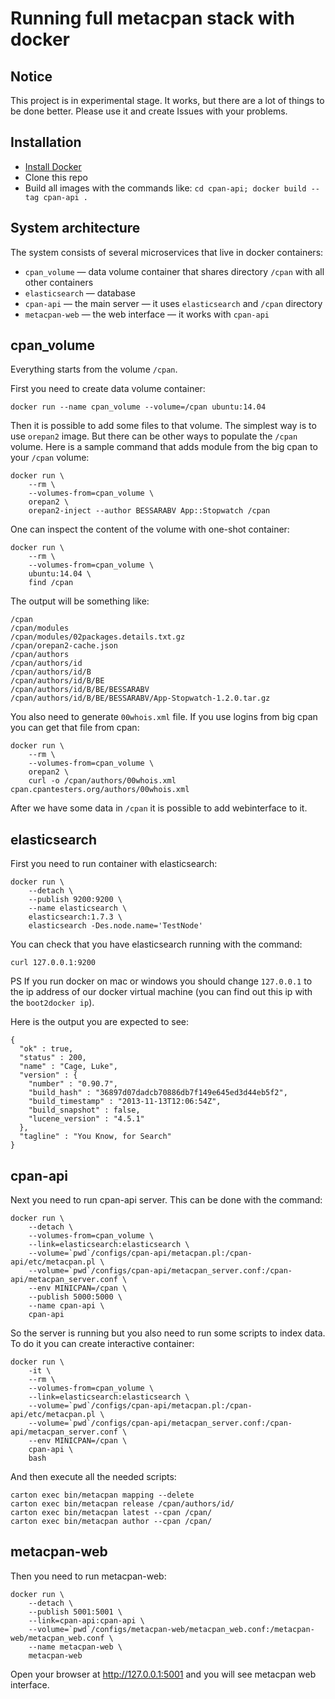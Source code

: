 # Running full metacpan stack with docker

## Notice

This project is in experimental stage. It works, but there are a lot of things
to be done better. Please use it and create Issues with your problems.

## Installation

 * [Install Docker](https://docs.docker.com/installation/)
 * Clone this repo
 * Build all images with the commands like:
   `cd cpan-api; docker build --tag cpan-api .`

## System architecture

The system consists of several microservices that live in docker containers:

 * `cpan_volume` — data volume container that shares directory `/cpan` with
   all other containers
 * `elasticsearch` — database
 * `cpan-api` — the main server — it uses `elasticsearch` and `/cpan`
    directory
 * `metacpan-web` — the web interface — it works with `cpan-api`

## cpan_volume

Everything starts from the volume `/cpan`.

First you need to create data volume container:

    docker run --name cpan_volume --volume=/cpan ubuntu:14.04

Then it is possible to add some files to that volume. The simplest way is to
use `orepan2` image. But there can be other ways to populate the `/cpan`
volume. Here is a sample command that adds module from the big cpan to your
`/cpan` volume:

    docker run \
        --rm \
        --volumes-from=cpan_volume \
        orepan2 \
        orepan2-inject --author BESSARABV App::Stopwatch /cpan

One can inspect the content of the volume with one-shot container:

    docker run \
        --rm \
        --volumes-from=cpan_volume \
        ubuntu:14.04 \
        find /cpan

The output will be something like:

    /cpan
    /cpan/modules
    /cpan/modules/02packages.details.txt.gz
    /cpan/orepan2-cache.json
    /cpan/authors
    /cpan/authors/id
    /cpan/authors/id/B
    /cpan/authors/id/B/BE
    /cpan/authors/id/B/BE/BESSARABV
    /cpan/authors/id/B/BE/BESSARABV/App-Stopwatch-1.2.0.tar.gz

You also need to generate `00whois.xml` file. If you use logins from big cpan
you can get that file from cpan:

    docker run \
        --rm \
        --volumes-from=cpan_volume \
        orepan2 \
        curl -o /cpan/authors/00whois.xml cpan.cpantesters.org/authors/00whois.xml

After we have some data in `/cpan` it is possible to add webinterface to it.

## elasticsearch

First you need to run container with elasticsearch:

    docker run \
        --detach \
        --publish 9200:9200 \
        --name elasticsearch \
        elasticsearch:1.7.3 \
        elasticsearch -Des.node.name='TestNode'

You can check that you have elasticsearch running with the command:

    curl 127.0.0.1:9200

PS If you run docker on mac or windows you should change `127.0.0.1` to the ip
address of our docker virtual machine (you can find out this ip with the
`boot2docker ip`).

Here is the output you are expected to see:

    {
      "ok" : true,
      "status" : 200,
      "name" : "Cage, Luke",
      "version" : {
        "number" : "0.90.7",
        "build_hash" : "36897d07dadcb70886db7f149e645ed3d44eb5f2",
        "build_timestamp" : "2013-11-13T12:06:54Z",
        "build_snapshot" : false,
        "lucene_version" : "4.5.1"
      },
      "tagline" : "You Know, for Search"
    }

## cpan-api

Next you need to run cpan-api server. This can be done with the command:

    docker run \
        --detach \
        --volumes-from=cpan_volume \
        --link=elasticsearch:elasticsearch \
        --volume=`pwd`/configs/cpan-api/metacpan.pl:/cpan-api/etc/metacpan.pl \
        --volume=`pwd`/configs/cpan-api/metacpan_server.conf:/cpan-api/metacpan_server.conf \
        --env MINICPAN=/cpan \
        --publish 5000:5000 \
        --name cpan-api \
        cpan-api

So the server is running but you also need to run some scripts to index data.
To do it you can create interactive container:

    docker run \
        -it \
        --rm \
        --volumes-from=cpan_volume \
        --link=elasticsearch:elasticsearch \
        --volume=`pwd`/configs/cpan-api/metacpan.pl:/cpan-api/etc/metacpan.pl \
        --volume=`pwd`/configs/cpan-api/metacpan_server.conf:/cpan-api/metacpan_server.conf \
        --env MINICPAN=/cpan \
        cpan-api \
        bash

And then execute all the needed scripts:

    carton exec bin/metacpan mapping --delete
    carton exec bin/metacpan release /cpan/authors/id/
    carton exec bin/metacpan latest --cpan /cpan/
    carton exec bin/metacpan author --cpan /cpan/

## metacpan-web

Then you need to run metacpan-web:

    docker run \
        --detach \
        --publish 5001:5001 \
        --link=cpan-api:cpan-api \
        --volume=`pwd`/configs/metacpan-web/metacpan_web.conf:/metacpan-web/metacpan_web.conf \
        --name metacpan-web \
        metacpan-web

Open your browser at http://127.0.0.1:5001 and you will see metacpan web
interface.
